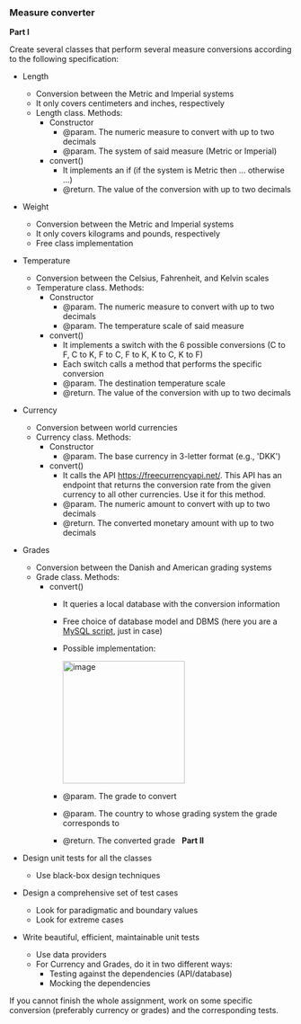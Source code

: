 ### Measure converter

**Part I**

Create several classes that perform several measure conversions according to the following specification:
- Length
  - Conversion between the Metric and Imperial systems
  - It only covers centimeters and inches, respectively
  - Length class. Methods:
    - Constructor
      - @param. The numeric measure to convert with up to two decimals
      - @param. The system of said measure (Metric or Imperial)
    - convert()
      - It implements an if (if the system is Metric then … otherwise …)
      - @return. The value of the conversion with up to two decimals
- Weight
    - Conversion between the Metric and Imperial systems
    - It only covers kilograms and pounds, respectively
    - Free class implementation
- Temperature
    - Conversion between the Celsius, Fahrenheit, and Kelvin scales
    - Temperature class. Methods:
      - Constructor
        - @param. The numeric measure to convert with up to two decimals
        - @param. The temperature scale of said measure
      - convert()
        - It implements a switch with the 6 possible conversions (C to F, C to K, F to C, F to K, K to C, K to F)
        - Each switch calls a method that performs the specific conversion
        - @param. The destination temperature scale
        - @return. The value of the conversion with up to two decimals
- Currency
    - Conversion between world currencies
    - Currency class. Methods:
      - Constructor
        - @param. The base currency in 3-letter format (e.g., 'DKK')
      - convert()
        - It calls the API https://freecurrencyapi.net/. This API has an endpoint that returns the conversion rate from the given currency to all other currencies. Use it for this method.
        - @param. The numeric amount to convert with up to two decimals
        - @return. The converted monetary amount with up to two decimals
- Grades
    - Conversion between the Danish and American grading systems
    - Grade class. Methods:
      - convert()
        - It queries a local database with the conversion information
        - Free choice of database model and DBMS (here you are a [MySQL script](https://github.com/arturomorarioja-ek/SD_Testing_E25/blob/main/Lesson05/converter.sql), just in case)
        - Possible implementation:

          <img width="217" height="218" alt="image" src="https://github.com/user-attachments/assets/62b9d147-f93a-4ba0-9ad3-ca658cd91d79" />

        - @param. The grade to convert
        - @param. The country to whose grading system the grade corresponds to
        - @return. The converted grade
 
**Part II**

- Design unit tests for all the classes
  - Use black-box design techniques
- Design a comprehensive set of test cases
  - Look for paradigmatic and boundary values
  - Look for extreme cases
- Write beautiful, efficient, maintainable unit tests
  - Use data providers
  - For Currency and Grades, do it in two different ways:
    - Testing against the dependencies (API/database)
    - Mocking the dependencies

If you cannot finish the whole assignment, work on some specific conversion (preferably currency or grades) and the corresponding tests.
